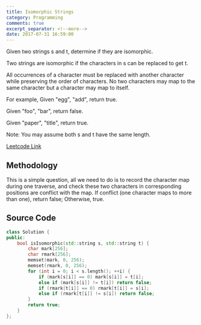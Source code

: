 ```yaml
---
title: Isomorphic Strings
category: Programming
comments: true
excerpt_separator: <!--more-->
date: 2017-07-31 16:59:00
---
```

Given two strings s and t, determine if they are isomorphic.

Two strings are isomorphic if the characters in s can be replaced to get t.

All occurrences of a character must be replaced with another character while preserving the order of characters. No two characters may map to the same character but a character may map to itself.

For example,
Given "egg", "add", return true.

Given "foo", "bar", return false.

Given "paper", "title", return true.

Note:
You may assume both s and t have the same length.
<!--more-->

[Leetcode Link](https://leetcode.com/problems/linked-list-cycle-ii)

## Methodology
This is a simple question, all we need to do is to record the character map during one traverse, and check these two characters in corresponding positions are conflict with the map. If conflict (one character maps to more than one), return false; Otherwise, true.

## Source Code
```C++
class Solution {
public:
    bool isIsomorphic(std::string s, std::string t) {
        char mark[256];
        char rmark[256];
        memset(mark, 0, 256);
        memset(rmark, 0, 256);
        for (int i = 0; i < s.length(); ++i) {
            if (mark[s[i]] == 0) mark[s[i]] = t[i];
            else if (mark[s[i]] != t[i]) return false;
            if (rmark[t[i]] == 0) rmark[t[i]] = s[i];
            else if (rmark[t[i]] != s[i]) return false;
        }
        return true;
    }
};
```
